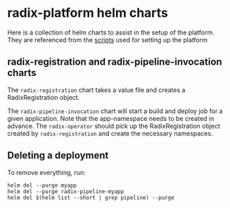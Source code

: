 # radix-platform helm charts

Here is a collection of helm charts to assist in the setup of the platform. They are referenced from the [scripts](https://github.com/equinor/radix-platform/tree/master/scripts) used for setting up the platform

## radix-registration and radix-pipeline-invocation charts

The `radix-registration` chart takes a value file and creates a RadixRegistration object.

The `radix-pipeline-invocation` chart will start a build and deploy job for a given application. Note that the app-namespace needs to be created in advance. The `radix-operator` should pick up the RadixRegistration object created by `radix-registration` and create the necessary namespaces.

## Deleting a deployment

To remove everything, run:

    helm del --purge myapp
    helm del --purge radix-pipeline-myapp
    helm del $(helm list --short | grep pipeline) --purge
